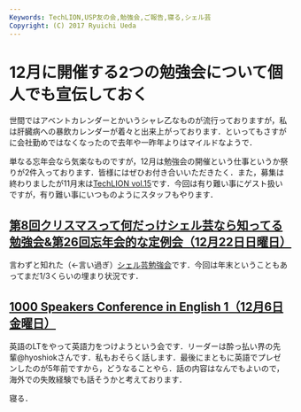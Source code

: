 ```yaml
---
Keywords: TechLION,USP友の会,勉強会,ご報告,寝る,シェル芸
Copyright: (C) 2017 Ryuichi Ueda
---
```


# <!--:ja-->12月に開催する2つの勉強会について個人でも宣伝しておく<!--:-->
<!--:ja-->世間ではアベントカレンダーとかいうシャレ乙なものが流行っておりますが，私は肝臓病への暴飲カレンダーが着々と出来上がっております．といってもさすがに会社勤めではなくなったので去年や一昨年よりはマイルドなようで．

単なる忘年会なら気楽なものですが，12月は勉強会の開催という仕事というか祭りが2件入っております．皆様にはぜひお付き合いいただきたく．また，募集は終わりましたが11月末は<a href="http://techlion.jp/archives/5442" target="_blank">TechLION vol.15</a>です．今回は有り難い事にゲスト扱いですが，有り難い事にいつものようにスタッフもやります．

<!--:--><!--more--><!--:ja-->

<h2><a href="http://usptomo.doorkeeper.jp/events/7204" target="_blank">第8回クリスマスって何だっけシェル芸なら知ってる勉強会&第26回忘年会的な定例会（12月22日日曜日）</a></h2>

言わずと知れた（←言い過ぎ）<a href="http://www.usptomo.com/PAGE=20131120USPSTUDY" target="_blank">シェル芸勉強会</a>です．今回は年末ということもあってまだ1/3くらいの埋まり状況です．

<h2><a href="http://1000.doorkeeper.jp/events/7292" target="_blank">1000 Speakers Conference in English 1（12月6日金曜日）</a></h2>

英語のLTをやって英語力をつけようという会です．リーダーは酔っ払い界の先輩@hyoshiokさんです．私もおそらく話します．最後にまともに英語でプレゼンしたのが5年前ですから，どうなることやら．話の内容はなんでもよいので，海外での失敗経験でも話そうかと考えております．


寝る．

<!--:-->
